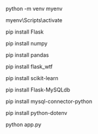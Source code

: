  python -m venv myenv                      

 myenv\Scripts\activate
  
 pip install Flask 

 pip install numpy

 pip install pandas 

 pip install flask_wtf

 pip install scikit-learn

 pip install Flask-MySQLdb  

 pip install mysql-connector-python 

pip install python-dotenv

python app.py                                                                                                                                     
